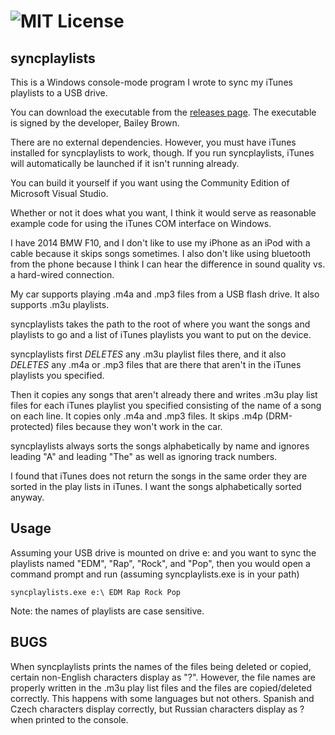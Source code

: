 ![MIT License](https://img.shields.io/badge/license-MIT-blue.svg)
==============

syncplaylists
------
This is a Windows console-mode program I wrote to sync my iTunes playlists to a USB drive. 

You can download the executable from the [releases page](https://github.com/bailey27/syncplaylists/releases).  The executable is signed by the developer, Bailey Brown.  

There are no external dependencies.  However, you must have iTunes installed for syncplaylists to work, though. If you run syncplaylists, iTunes will automatically be launched if it isn't running already.  

You can build it yourself if you want using the Community Edition of Microsoft Visual Studio. 

Whether or not it does what you want, I think it would serve as reasonable example code for using the iTunes COM interface on Windows.

I have 2014 BMW F10, and I don't like to use my iPhone as an iPod with a cable because it skips songs sometimes.  I also don't like using bluetooth from the phone because I think I can hear the difference in sound quality vs. a hard-wired connection.

My car supports playing .m4a and .mp3 files from a USB flash drive.  It also supports .m3u playlists.

syncplaylists takes the path to the root of where you want the songs and playlists to go and a list of iTunes playlists you want to put on the device.

syncplaylists first *DELETES* any .m3u playlist files there, and it also *DELETES* any .m4a or .mp3 files that are there that aren't in the iTunes playlists you specified.

Then it copies any songs that aren't already there and writes .m3u play list files for each iTunes playlist you specified consisting of the name of a song on each line.  It copies only .m4a and .mp3 files.  It skips .m4p (DRM-protected) files because they won't work in the car.

syncplaylists always sorts the songs alphabetically by name and ignores leading "A" and leading "The" as well as ignoring track numbers.

I found that iTunes does not return the songs in the same order they are sorted in the play lists in iTunes.  I want the songs alphabetically sorted anyway.

Usage
----
Assuming your USB drive is mounted on drive e: and you want to sync the playlists named "EDM", "Rap", "Rock", and "Pop", then you would open a command prompt and run (assuming syncplaylists.exe is in your path)

```
syncplaylists.exe e:\ EDM Rap Rock Pop
```

Note: the names of playlists are case sensitive.

BUGS
----
When syncplaylists prints the names of the files being deleted or copied, certain non-English characters display as "?".  However, the file names are properly written in the .m3u play list files and the files are copied/deleted correctly.  This happens with some languages but not others.  Spanish and Czech characters display correctly, but Russian characters display as ? when printed to the console.

